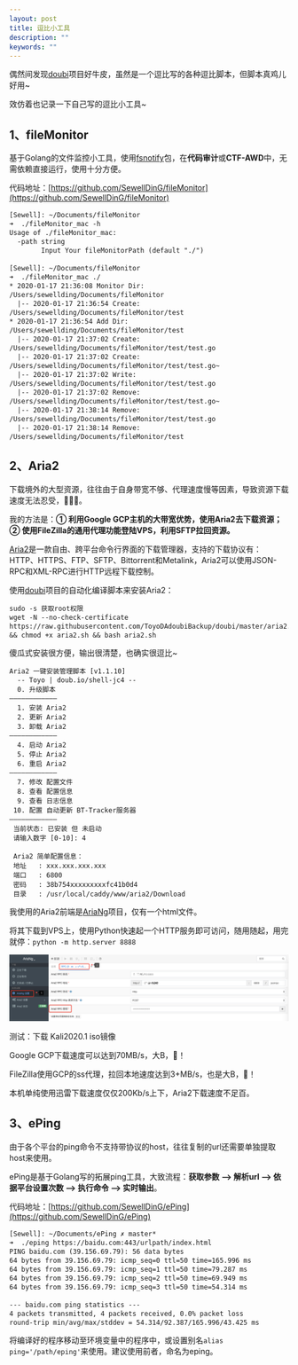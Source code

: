 ```yaml
---
layout: post
title: 逗比小工具
description: ""
keywords: ""
---
```


偶然间发现[doubi](https://github.com/ToyoDAdoubiBackup/doubi)项目好牛皮，虽然是一个逗比写的各种逗比脚本，但脚本真鸡儿好用~

效仿着也记录一下自己写的逗比小工具~

## 1、fileMonitor

基于Golang的文件监控小工具，使用[fsnotify](https://github.com/fsnotify/fsnotify)包，在**代码审计**或**CTF-AWD**中，无需依赖直接运行，使用十分方便。

代码地址：[https://github.com/SewellDinG/fileMonitor](https://github.com/SewellDinG/fileMonitor)

```
[Sewell]: ~/Documents/fileMonitor
➜  ./fileMonitor_mac -h
Usage of ./fileMonitor_mac:
  -path string
    	Input Your fileMonitorPath (default "./")

[Sewell]: ~/Documents/fileMonitor
➜  ./fileMonitor_mac ./
* 2020-01-17 21:36:08 Monitor Dir: /Users/sewellding/Documents/fileMonitor
  |-- 2020-01-17 21:36:54 Create: /Users/sewellding/Documents/fileMonitor/test
* 2020-01-17 21:36:54 Add Dir: /Users/sewellding/Documents/fileMonitor/test
  |-- 2020-01-17 21:37:02 Create: /Users/sewellding/Documents/fileMonitor/test/test.go
  |-- 2020-01-17 21:37:02 Create: /Users/sewellding/Documents/fileMonitor/test/test.go~
  |-- 2020-01-17 21:37:02 Write: /Users/sewellding/Documents/fileMonitor/test/test.go
  |-- 2020-01-17 21:37:02 Remove: /Users/sewellding/Documents/fileMonitor/test/test.go~
  |-- 2020-01-17 21:38:14 Remove: /Users/sewellding/Documents/fileMonitor/test/test.go
  |-- 2020-01-17 21:38:14 Remove: /Users/sewellding/Documents/fileMonitor/test
```

## 2、Aria2

下载境外的大型资源，往往由于自身带宽不够、代理速度慢等因素，导致资源下载速度无法忍受，🐢🐢🐢。

我的方法是：**① 利用Google GCP主机的大带宽优势，使用Aria2去下载资源；② 使用FileZilla的通用代理功能登陆VPS，利用SFTP拉回资源。**

[Aria2](https://github.com/aria2/aria2)是一款自由、跨平台命令行界面的下载管理器，支持的下载协议有：HTTP、HTTPS、FTP、SFTP、Bittorrent和Metalink，Aria2可以使用JSON-RPC和XML-RPC进行HTTP远程下载控制。

使用[doubi](https://github.com/ToyoDAdoubiBackup/doubi)项目的自动化编译脚本来安装Aria2：

```
sudo -s 获取root权限
wget -N --no-check-certificate https://raw.githubusercontent.com/ToyoDAdoubiBackup/doubi/master/aria2.sh && chmod +x aria2.sh && bash aria2.sh
```

傻瓜式安装很方便，输出很清楚，也确实很逗比~

```
Aria2 一键安装管理脚本 [v1.1.10]
  -- Toyo | doub.io/shell-jc4 --
  0. 升级脚本
————————————
  1. 安装 Aria2
  2. 更新 Aria2
  3. 卸载 Aria2
————————————
  4. 启动 Aria2
  5. 停止 Aria2
  6. 重启 Aria2
————————————
  7. 修改 配置文件
  8. 查看 配置信息
  9. 查看 日志信息
 10. 配置 自动更新 BT-Tracker服务器
————————————
 当前状态: 已安装 但 未启动
 请输入数字 [0-10]: 4
 
 Aria2 简单配置信息：
 地址   : xxx.xxx.xxx.xxx
 端口   : 6800
 密码   : 38b754xxxxxxxxxfc41b0d4
 目录   : /usr/local/caddy/www/aria2/Download
```

我使用的Aria2前端是[AriaNg](https://github.com/mayswind/AriaNg)项目，仅有一个html文件。

将其下载到VPS上，使用Python快速起一个HTTP服务即可访问，随用随起，用完就停：`python -m http.server 8888`

![doubi_1](/assets/images/2020-01-29/doubi_1.png)

测试：下载 Kali2020.1 iso镜像

Google GCP下载速度可以达到70MB/s，大B，🐂！

FileZilla使用GCP的ss代理，拉回本地速度达到3+MB/s，也是大B，🐂！

本机单纯使用迅雷下载速度仅仅200Kb/s上下，Aria2下载速度不足百。

## 3、ePing

由于各个平台的ping命令不支持带协议的host，往往复制的url还需要单独提取host来使用。

ePing是基于Golang写的拓展ping工具，大致流程：**获取参数 --> 解析url --> 依据平台设置次数 --> 执行命令 --> 实时输出**。

代码地址：[https://github.com/SewellDinG/ePing](https://github.com/SewellDinG/ePing)

```
[Sewell]: ~/Documents/ePing ✗ master*
➜  ./eping https://baidu.com:443/urlpath/index.html
PING baidu.com (39.156.69.79): 56 data bytes
64 bytes from 39.156.69.79: icmp_seq=0 ttl=50 time=165.996 ms
64 bytes from 39.156.69.79: icmp_seq=1 ttl=50 time=79.287 ms
64 bytes from 39.156.69.79: icmp_seq=2 ttl=50 time=69.949 ms
64 bytes from 39.156.69.79: icmp_seq=3 ttl=50 time=54.314 ms

--- baidu.com ping statistics ---
4 packets transmitted, 4 packets received, 0.0% packet loss
round-trip min/avg/max/stddev = 54.314/92.387/165.996/43.425 ms
```

将编译好的程序移动至环境变量中的程序中，或设置别名`alias ping='/path/eping'`来使用。建议使用前者，命名为eping。